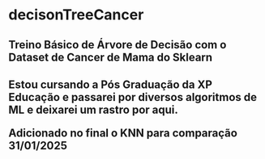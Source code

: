 # decisonTreeCancer
<h2>Treino Básico de Árvore de Decisão com o Dataset de Cancer de Mama do Sklearn<h2>
<p>Estou cursando a Pós Graduação da XP Educação e passarei por diversos algoritmos de ML e deixarei um rastro por aqui.</p>
<p> Adicionado no final o KNN para comparação 31/01/2025</p>